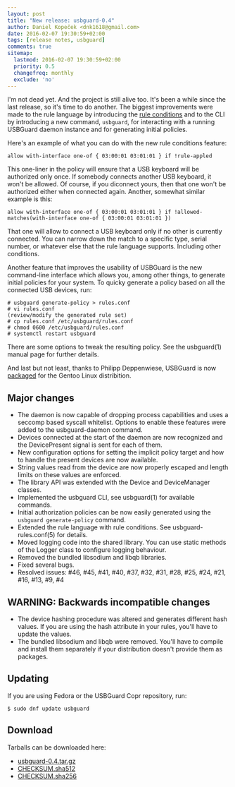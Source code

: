 ```yaml
---
layout: post
title: "New release: usbguard-0.4"
author: Daniel Kopeček <dnk1618@gmail.com>
date: 2016-02-07 19:30:59+02:00
tags: [release notes, usbguard]
comments: true
sitemap:
  lastmod: 2016-02-07 19:30:59+02:00
  priority: 0.5
  changefreq: monthly
  exclude: 'no'
---
```


I'm not dead yet. And the project is still alive too. It's been a while since the last release, so it's time to do another. The biggest improvements were made to the rule language by introducing the [rule conditions](documentation/rule-language.html#Conditions) and to the CLI by introducing a new command, `usbguard`, for interacting with a running USBGuard daemon instance and for generating initial policies.

Here's an example of what you can do with the new rule conditions feature:

```
allow with-interface one-of { 03:00:01 03:01:01 } if !rule-appled
```

This one-liner in the policy will ensure that a USB keyboard will be authorized only once. If somebody connects another USB keyboard, it won't be allowed. Of course, if you diconnect yours, then that one won't be authorized either when connected again. Another, somewhat similar example is this:

```
allow with-interface one-of { 03:00:01 03:01:01 } if !allowed-matches(with-interface one-of { 03:00:01 03:01:01 })
```

That one will allow to connect a USB keyboard only if no other is currently connected. You can narrow down the match to a specific type, serial number, or whatever else that the rule language supports. Including other conditions.

Another feature that improves the usability of USBGuard is the new command-line interface which allows you, among other things, to generate initial policies for your system. To quicky generate a policy based on all the connected USB devices, run:

```
# usbguard generate-policy > rules.conf
# vi rules.conf
(review/modify the generated rule set)
# cp rules.conf /etc/usbguard/rules.conf
# chmod 0600 /etc/usbguard/rules.conf
# systemctl restart usbguard
```

There are some options to tweak the resulting policy. See the usbguard(1) manual page for further details.

And last but not least, thanks to Philipp Deppenwiese, USBGuard is now [packaged](documentation/compilation.html#gentoo) for the Gentoo Linux distribition.

## Major changes

 * The daemon is now capable of dropping process capabilities and uses a seccomp based syscall whitelist. Options to enable these features were added to the usbguard-daemon command.
 * Devices connected at the start of the daemon are now recognized and the DevicePresent signal is sent for each of them.
 * New configuration options for setting the implicit policy target and how to handle the present devices are now available.
 * String values read from the device are now properly escaped and length limits on these values are enforced.
 * The library API was extended with the Device and DeviceManager classes.
 * Implemented the usbguard CLI, see usbguard(1) for available commands.
 * Initial authorization policies can be now easily generated using the `usbguard generate-policy` command.
 * Extended the rule language with rule conditions. See usbguard-rules.conf(5) for details.
 * Moved logging code into the shared library. You can use static methods of the Logger class to configure logging behaviour.
 * Removed the bundled libsodium and libqb libraries.
 * Fixed several bugs.
 * Resolved issues: #46, #45, #41, #40, #37, #32, #31, #28, #25, #24, #21, #16, #13, #9, #4

## **WARNING**: Backwards incompatible changes

 * The device hashing procedure was altered and generates different hash values. If you are using the hash attribute in your rules, you'll have to update the values.
 * The bundled libsodium and libqb were removed. You'll have to compile and install them separately if your distribution doesn't provide them as packages.

## Updating
If you are using Fedora or the USBGuard Copr repository, run:

    $ sudo dnf update usbguard

## Download

Tarballs can be downloaded here:

 * [usbguard-0.4.tar.gz](https://dkopecek.github.io/usbguard/dist/usbguard-0.4.tar.gz)
 * [CHECKSUM.sha512](https://dkopecek.github.io/usbguard/dist/CHECKSUM.sha512)
 * [CHECKSUM.sha256](https://dkopecek.github.io/usbguard/dist/CHECKSUM.sha256)

